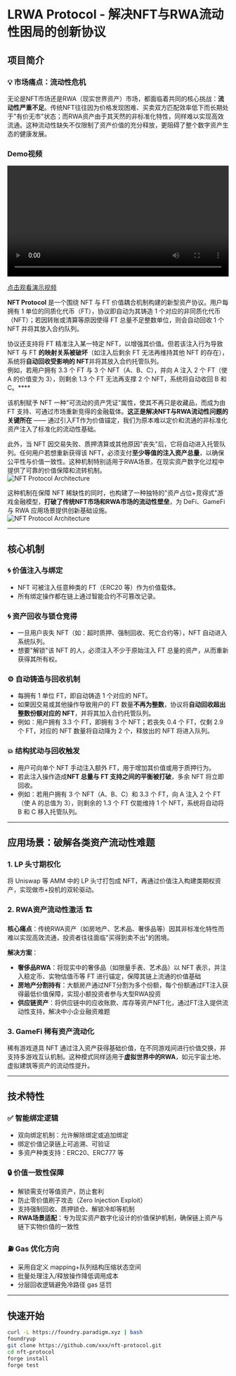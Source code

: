 # LRWA Protocol - 解决NFT与RWA流动性困局的创新协议

## 项目简介

### 💡 市场痛点：流动性危机
无论是NFT市场还是RWA（现实世界资产）市场，都面临着共同的核心挑战：**流动性严重不足**。传统NFT往往因为价格发现困难、买卖双方匹配效率低下而长期处于"有价无市"状态；而RWA资产由于其天然的非标准化特性，同样难以实现高效流通。这种流动性缺失不仅限制了资产价值的充分释放，更阻碍了整个数字资产生态的健康发展。

### Demo视频
<video width="100%" controls>
  <source src="./public/1682_1744603198_raw.mp4" type="video/mp4">
</video>

[点击观看演示视频](https://youtu.be/G36bJMFzPMs?si=XATU1fOCYoDwEymQ)

**NFT Protocol** 是一个围绕 NFT 与 FT 价值耦合机制构建的新型资产协议。用户每拥有 1 单位的同质化代币（FT），协议即自动为其铸造 1 个对应的非同质化代币（NFT）；若因转账或清算等原因使得 FT 总量不足整数单位，则会自动回收 1 个 NFT 并将其放入合约队列。

协议还支持将 FT 精准注入某一特定 NFT，以增强其价值。但若该注入行为导致 NFT 与 FT **的映射关系被破坏**（如注入后剩余 FT 无法再维持其他 NFT 的存在），系统将**自动回收受影响的 NFT**并将其放入合约托管队列。  
例如，若用户拥有 3.3 个 FT 与 3 个 NFT（A、B、C），并向 A 注入 2 个 FT（使 A 的价值变为 3），则剩余 1.3 个 FT 无法再支撑 2 个 NFT，系统将自动收回 B 和 C。****

该机制赋予 NFT 一种"可流动的资产凭证"属性，使其不再只是收藏品，而成为由 FT 支持、可通过市场重新竞得的金融载体。**这正是解决NFT与RWA流动性问题的关键所在** —— 通过引入FT作为价值锚定，我们为原本难以定价和流通的非标准化资产注入了标准化的流动性基础。

此外，当 NFT 因交易失败、质押清算或其他原因"丧失"后，它将自动进入托管队列。任何用户若想重新获得该 NFT，必须支付**至少等值的注入资产总量**，以确保公平性与价值一致性。这种机制特别适用于RWA场景，在现实资产数字化过程中提供了可靠的价值保障和流转机制。  
![NFT Protocol Architecture](./public/imagecopy.png)

这种机制在保障 NFT 稀缺性的同时，也构建了一种独特的"资产占位+竞得式"游戏金融模型，**打破了传统NFT市场和RWA市场的流动性壁垒**，为 DeFi、GameFi 与 RWA 应用场景提供创新基础设施。  
![NFT Protocol Architecture](./public/image.png)

---

## 核心机制

### 🌀 价值注入与绑定
- NFT 可被注入任意种类的 FT（ERC20 等）作为价值载体。
- 所有绑定操作都在链上通过智能合约不可篡改记录。

### 🌀 资产回收与锁仓竞得
- 一旦用户丧失 NFT（如：超时质押、强制回收、死亡合约等），NFT 自动进入系统队列。
- 想要"解锁"该 NFT 的人，必须注入不少于原始注入 FT 总量的资产，从而重新获得其所有权。

### ⚙️ 自动铸造与回收机制
- 每拥有 1 单位 FT，即自动铸造 1 个对应的 NFT。
- 如果因交易或其他操作导致用户的 FT 数量**不再为整数**，协议将**自动回收超出整数份额对应的 NFT**，并将其加入合约托管队列。
- 例如：用户拥有 3.3 个 FT，即拥有 3 个 NFT；若丧失 0.4 个 FT，仅剩 2.9 个 FT，对应的 NFT 数量将自动降为 2 个，释放出的 NFT 将进入队列。

### 💥 结构扰动与回收触发
- 用户可向单个 NFT 手动注入额外 FT，用于增加其价值或用于质押行为。
- 若此注入操作造成**NFT 总量与 FT 支持之间的平衡被打破**，多余 NFT 将立即回收。
- 例如：若用户拥有 3 个 NFT（A、B、C）和 3.3 个 FT，向 A 注入 2 个 FT（使 A 的总值为 3），则剩余的 1.3 个 FT 仅能维持 1 个 NFT，系统将自动将 B 和 C 移入托管队列。

---

## 应用场景：破解各类资产流动性难题

### 1. LP 头寸期权化
将 Uniswap 等 AMM 中的 LP 头寸打包成 NFT，再通过价值注入构建类期权资产，实现做市+投机的双轮驱动。

### 2. RWA资产流动性激活 🏗️
**核心痛点**：传统RWA资产（如房地产、艺术品、奢侈品等）因其非标准化特性而难以实现高效流通，投资者往往面临"买得到卖不出"的困境。

**解决方案**：
- **奢侈品RWA**：将现实中的奢侈品（如限量手表、艺术品）以 NFT 表示，并注入稳定币、实物估值币等 FT 进行锚定，保障其链上流通的价值基础
- **房地产分割持有**：大额房产通过NFT分割为多个份额，每个份额通过FT注入获得最低价值保障，实现小额投资者参与大型RWA投资
- **供应链资产**：将供应链中的应收账款、库存等资产NFT化，通过FT注入提供流动性支持，解决中小企业融资难题

### 3. GameFi 稀有资产流动化
稀有游戏道具 NFT 通过注入资产获得基础价值，在不同游戏间进行价值交换，并支持多游戏互认机制。这种模式同样适用于**虚拟世界中的RWA**，如元宇宙土地、虚拟建筑等资产的流动性提升。

---

## 技术特性

### ✅ 智能绑定逻辑
- 双向绑定机制：允许解除绑定或追加绑定
- 绑定价值记录链上可追溯、可验证
- 多资产种类支持：ERC20、ERC777 等

### 🔒 价值一致性保障
- 解锁需支付等值资产，防止套利
- 防止零价值刷子攻击（Zero Injection Exploit）
- 支持强制回收、质押锁仓、解锁冷却等机制
- **RWA场景适配**：专为现实资产数字化设计的价值保护机制，确保链上资产与链下实物价值的一致性

### ⛽ Gas 优化方向
- 采用自定义 mapping+队列结构压缩状态空间
- 批量处理注入/释放操作降低调用成本
- 分层回收逻辑避免冷路径 gas 惩罚

---

## 快速开始
```bash
curl -L https://foundry.paradigm.xyz | bash
foundryup
git clone https://github.com/xxx/nft-protocol.git
cd nft-protocol
forge install
forge test